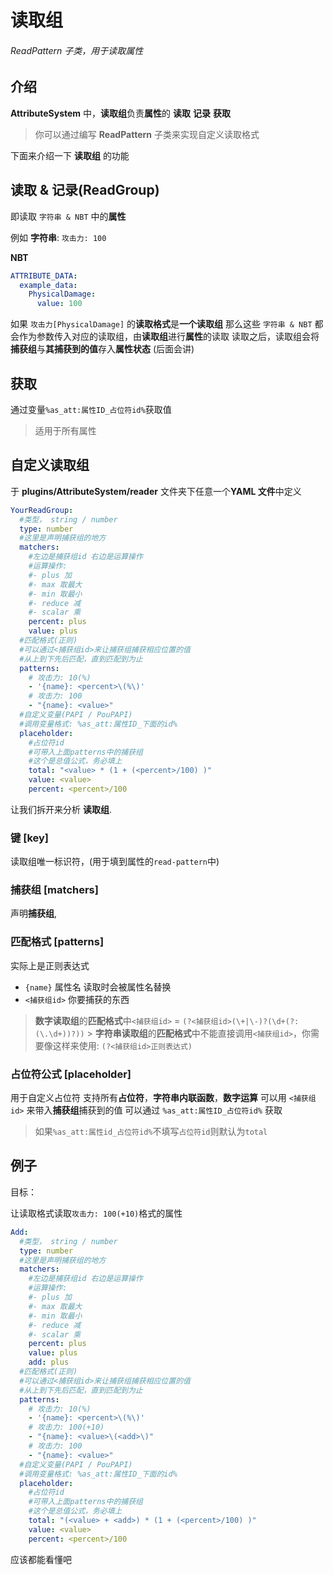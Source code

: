 # 读取组

###### ReadPattern 子类，用于读取属性

## 介绍

**AttributeSystem** 中，**读取组**负责**属性**的 **读取** **记录** **获取**

> 你可以通过编写 **ReadPattern** 子类来实现自定义读取格式

下面来介绍一下 **读取组** 的功能

## 读取 & 记录(ReadGroup)

即读取 `字符串 & NBT` 中的**属性**

例如
**字符串**: `攻击力: 100`

**NBT**

```yaml
ATTRIBUTE_DATA:
  example_data:
    PhysicalDamage:
      value: 100
```

如果 `攻击力[PhysicalDamage]` 的**读取格式**是**一个读取组**
那么这些 `字符串 & NBT` 都会作为参数传入对应的读取组，由**读取组**进行**属性**的读取
读取之后，读取组会将**捕获组**与**其捕获到的值**存入**属性状态** (后面会讲)

## 获取

通过变量`%as_att:属性ID_占位符id%`获取值

> 适用于所有属性

## 自定义读取组

于 **plugins/AttributeSystem/reader** 文件夹下任意一个**YAML 文件**中定义

```yaml
YourReadGroup:
  #类型， string / number
  type: number
  #这里是声明捕获组的地方
  matchers:
    #左边是捕获组id 右边是运算操作
    #运算操作:
    #- plus 加
    #- max 取最大
    #- min 取最小
    #- reduce 减
    #- scalar 乘
    percent: plus
    value: plus
  #匹配格式(正则)
  #可以通过<捕获组id>来让捕获组捕获相应位置的值
  #从上到下先后匹配，直到匹配到为止
  patterns:
    # 攻击力: 10(%)
    - '{name}: <percent>\(%\)'
    # 攻击力: 100
    - "{name}: <value>"
  #自定义变量(PAPI / PouPAPI)
  #调用变量格式: %as_att:属性ID_下面的id%
  placeholder:
    #占位符id
    #可带入上面patterns中的捕获组
    #这个是总值公式，务必填上
    total: "<value> * (1 + (<percent>/100) )"
    value: <value>
    percent: <percent>/100
```

让我们拆开来分析 **读取组**.

### 键 [key]

读取组唯一标识符，(用于填到属性的`read-pattern`中)

### 捕获组 [matchers]

声明**捕获组**,

### 匹配格式 [patterns]

实际上是正则表达式

- `{name}` 属性名 读取时会被属性名替换
- `<捕获组id>` 你要捕获的东西

> **数字读取组**的**匹配格式**中`<捕获组id>` = `(?<捕获组id>(\+|\-)?(\d+(?:(\.\d+))?))` > **字符串读取组**的**匹配格式**中不能直接调用`<捕获组id>`，你需要像这样来使用: `(?<捕获组id>正则表达式)`

### 占位符公式 [placeholder]

用于自定义占位符
支持所有**占位符**，**字符串内联函数**，**数字运算**
可以用 `<捕获组id>` 来带入**捕获组**捕获到的值
可以通过 `%as_att:属性ID_占位符id%` 获取

> 如果`%as_att:属性id_占位符id%`不填写`占位符id`则默认为`total`

## 例子

目标：

让读取格式读取`攻击力: 100(+10)`格式的属性

```yaml
Add:
  #类型， string / number
  type: number
  #这里是声明捕获组的地方
  matchers:
    #左边是捕获组id 右边是运算操作
    #运算操作:
    #- plus 加
    #- max 取最大
    #- min 取最小
    #- reduce 减
    #- scalar 乘
    percent: plus
    value: plus
    add: plus
  #匹配格式(正则)
  #可以通过<捕获组id>来让捕获组捕获相应位置的值
  #从上到下先后匹配，直到匹配到为止
  patterns:
    # 攻击力: 10(%)
    - '{name}: <percent>\(%\)'
    # 攻击力: 100(+10)
    - "{name}: <value>\(<add>\)"
    # 攻击力: 100
    - "{name}: <value>"
  #自定义变量(PAPI / PouPAPI)
  #调用变量格式: %as_att:属性ID_下面的id%
  placeholder:
    #占位符id
    #可带入上面patterns中的捕获组
    #这个是总值公式，务必填上
    total: "(<value> + <add>) * (1 + (<percent>/100) )"
    value: <value>
    percent: <percent>/100
```

应该都能看懂吧
